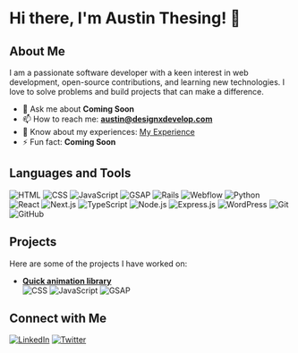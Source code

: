 # Hi there, I'm Austin Thesing! 👋

## About Me

I am a passionate software developer with a keen interest in web development, open-source contributions, and learning new technologies. I love to solve problems and build projects that can make a difference.

- 💬 Ask me about **Coming Soon**
- 📫 How to reach me: **austin@designxdevelop.com**
- 📄 Know about my experiences: [My Experience](https://www.linkedin.com/in/austinthesing)
- ⚡ Fun fact: **Coming Soon**

## Languages and Tools

![HTML](https://img.shields.io/badge/-HTML-black?style=flat-square&logo=html5)
![CSS](https://img.shields.io/badge/-CSS-black?style=flat-square&logo=css3)
![JavaScript](https://img.shields.io/badge/-JavaScript-black?style=flat-square&logo=javascript)
![GSAP](https://img.shields.io/badge/-GSAP-black?style=flat-square&logo=greensock)
![Rails](https://img.shields.io/badge/-Rails-black?style=flat-square&logo=ruby-on-rails)
![Webflow](https://img.shields.io/badge/-Webflow-black?style=flat-square&logo=webflow)
![Python](https://img.shields.io/badge/-Python-black?style=flat-square&logo=python)
![React](https://img.shields.io/badge/-React-black?style=flat-square&logo=react)
![Next.js](https://img.shields.io/badge/-Next.js-black?style=flat-square&logo=next.js)
![TypeScript](https://img.shields.io/badge/-Typescript-black?style=flat-square&logo=typescript)
![Node.js](https://img.shields.io/badge/-Node.js-black?style=flat-square&logo=node.js)
![Express.js](https://img.shields.io/badge/-Express.js-black?style=flat-square&logo=express)
![WordPress](https://img.shields.io/badge/-WordPress-black?style=flat-square&logo=wordpress)
![Git](https://img.shields.io/badge/-Git-black?style=flat-square&logo=git)
![GitHub](https://img.shields.io/badge/-GitHub-black?style=flat-square&logo=github)

## Projects

Here are some of the projects I have worked on:

- **[Quick animation library](https://github.com/austin-thesing/quick-web-animations)**  
  ![CSS](https://img.shields.io/badge/-CSS-black?style=flat-square&logo=css3)
  ![JavaScript](https://img.shields.io/badge/-JavaScript-black?style=flat-square&logo=javascript)
  ![GSAP](https://img.shields.io/badge/-GSAP-black?style=flat-square&logo=greensock)


## Connect with Me

[![LinkedIn](https://img.shields.io/badge/-LinkedIn-black?style=flat-square&logo=linkedin)]([https://linkedin.com/in/austin-thesing](https://www.linkedin.com/in/austinthesing))
[![Twitter](https://img.shields.io/badge/-Twitter-black?style=flat-square&logo=twitter)](https://twitter.com/austinthesing)
